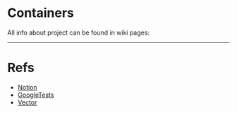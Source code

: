 # Containers

All info about project can be found in wiki pages:


***
# Refs

* [Notion](https://ultra-recess-958.notion.site/Containers-90a1a34503194bc782583477ae79dd10)
* [GoogleTests](http://google.github.io/googletest/)
* [Vector](https://www.youtube.com/watch?v=ryRf4Jh_YC0&list=PLlrATfBNZ98dudnM48yfGUldqGD0S4FFb&index=93&ab_channel=TheCherno)



